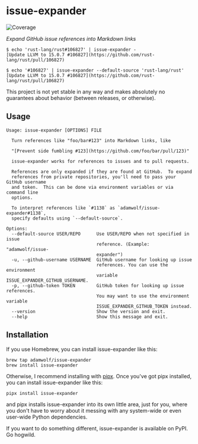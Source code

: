 # issue-expander

![Coverage](https://img.shields.io/endpoint?url=https://gist.githubusercontent.com/adamwolf/4537e853375d0289662b6c7741571cb0/raw/covbadge.json)

*Expand GitHub issue references into Markdown links*

```
$ echo 'rust-lang/rust#106827' | issue-expander -
[Update LLVM to 15.0.7 #106827](https://github.com/rust-lang/rust/pull/106827)

$ echo '#106827' | issue-expander --default-source 'rust-lang/rust'
[Update LLVM to 15.0.7 #106827](https://github.com/rust-lang/rust/pull/106827)
```

This project is not yet stable in any way and makes absolutely no guarantees about behavior
(between releases, or otherwise).

## Usage

<!-- [[[cog
import cog
from issue_expander import issue_expander
from click.testing import CliRunner
runner = CliRunner()
result = runner.invoke(issue_expander.cli, ["--help"])
help = result.output.replace("Usage: cli", "Usage: issue-expander")
cog.out(
    "```\n{}\n```".format(help)
)
]]] -->
```
Usage: issue-expander [OPTIONS] FILE

  Turn references like "foo/bar#123" into Markdown links, like

  "[Prevent side fumbling #123](https://github.com/foo/bar/pull/123)"

  issue-expander works for references to issues and to pull requests.

  References are only expanded if they are found at GitHub.  To expand
  references from private repositories, you'll need to pass your GitHub username
  and token.  This can be done via environment variables or via command line
  options.

  To interpret references like `#1138` as `adamwolf/issue-expander#1138`,
  specify defaults using `--default-source`.

Options:
  --default-source USER/REPO      Use USER/REPO when not specified in issue
                                  reference. (Example: "adamwolf/issue-
                                  expander")
  -u, --github-username USERNAME  GitHub username for looking up issue
                                  references. You can use the environment
                                  variable ISSUE_EXPANDER_GITHUB_USERNAME.
  -p, --github-token TOKEN        GitHub token for looking up issue references.
                                  You may want to use the environment variable
                                  ISSUE_EXPANDER_GITHUB_TOKEN instead.
  --version                       Show the version and exit.
  --help                          Show this message and exit.

```
<!-- [[[end]]] -->

## Installation

If you use Homebrew, you can install issue-expander like this:

```
brew tap adamwolf/issue-expander
brew install issue-expander
```

Otherwise, I recommend installing with [pipx](https://pypa.github.io/pipx/). Once you've got pipx installed, you can install issue-expander like this:

```
pipx install issue-expander
```

and pipx installs issue-expander into its own little area, just for you, where you don't have to worry about it messing with any system-wide or even user-wide Python dependencies.

If you want to do something different, issue-expander is available on PyPI. Go hogwild.
